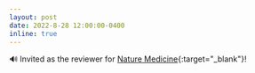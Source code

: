 ```yaml
---
layout: post
date: 2022-8-28 12:00:00-0400
inline: true
---
```


🔊 Invited as the reviewer for [Nature Medicine](https://www.nature.com/nm/){:target="\_blank"}!
